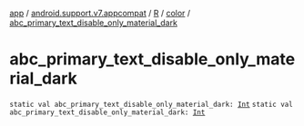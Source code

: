 [app](../../../index.md) / [android.support.v7.appcompat](../../index.md) / [R](../index.md) / [color](index.md) / [abc_primary_text_disable_only_material_dark](./abc_primary_text_disable_only_material_dark.md)

# abc_primary_text_disable_only_material_dark

`static val abc_primary_text_disable_only_material_dark: `[`Int`](https://kotlinlang.org/api/latest/jvm/stdlib/kotlin/-int/index.html)
`static val abc_primary_text_disable_only_material_dark: `[`Int`](https://kotlinlang.org/api/latest/jvm/stdlib/kotlin/-int/index.html)